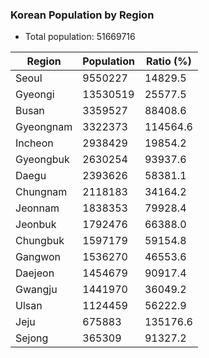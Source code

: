 ### Korean Population by Region
* Total population: 51669716

| Region | Population | Ratio (%) |
| ------ | ---------- | --------- |
| Seoul | 9550227 | 14829.5 |
| Gyeongi | 13530519 | 25577.5 |
| Busan | 3359527 | 88408.6 |
| Gyeongnam | 3322373 | 114564.6 |
| Incheon | 2938429 | 19854.2 |
| Gyeongbuk | 2630254 | 93937.6 |
| Daegu | 2393626 | 58381.1 |
| Chungnam | 2118183 | 34164.2 |
| Jeonnam | 1838353 | 79928.4 |
| Jeonbuk | 1792476 | 66388.0 |
| Chungbuk | 1597179 | 59154.8 |
| Gangwon | 1536270 | 46553.6 |
| Daejeon | 1454679 | 90917.4 |
| Gwangju | 1441970 | 36049.2 |
| Ulsan | 1124459 | 56222.9 |
| Jeju | 675883 | 135176.6 |
| Sejong | 365309 | 91327.2 |
